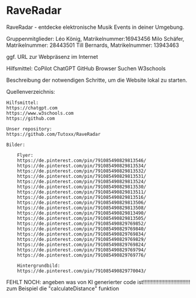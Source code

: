 # RaveRadar
RaveRadar - entdecke elektronische Musik Events in deiner Umgebung. 

Gruppenmitglieder:
    Léo König, Matrikelnummer:16943456
    Milo Schäfer, Matrikelnummer: 28443501
    Till Bernards, Matrikelnummer: 13943463

ggf. URL zur Webpräsenz im Internet

Hilfsmittel:
    CoPilot
    ChatGPT
    GitHub
    Browser Suchen
    W3schools

Beschreibung der notwendigen Schritte, um die Website lokal zu starten.

Quellenverzeichnis:
    
    Hilfsmittel:
    https://chatgpt.com
    https://www.w3schools.com
    https://github.com
    
    Unser repository:
    https://github.com/Tutoxx/RaveRadar

    Bilder:

        Flyer:
        https://de.pinterest.com/pin/791085490829813546/
        https://de.pinterest.com/pin/791085490829813534/
        https://de.pinterest.com/pin/791085490829813532/
        https://de.pinterest.com/pin/791085490829813531/
        https://de.pinterest.com/pin/791085490829813524/
        https://de.pinterest.com/pin/791085490829813530/
        https://de.pinterest.com/pin/791085490829813511/
        https://de.pinterest.com/pin/791085490829813516/
        https://de.pinterest.com/pin/791085490829813506/
        https://de.pinterest.com/pin/791085490829813508/
        https://de.pinterest.com/pin/791085490829813490/
        https://de.pinterest.com/pin/791085490829813505/
        https://de.pinterest.com/pin/791085490829769852/
        https://de.pinterest.com/pin/791085490829769840/
        https://de.pinterest.com/pin/791085490829769834/
        https://de.pinterest.com/pin/791085490829769829/
        https://de.pinterest.com/pin/791085490829769824/
        https://de.pinterest.com/pin/791085490829769794/
        https://de.pinterest.com/pin/791085490829769776/

        Hintergrundbild:
        https://de.pinterest.com/pin/791085490829770043/

FEHLT NOCH: angeben was von KI generierter code ist!!!!!!!!!!!!!!!!!!!!!!!!!!!!!!!
zum Beispiel die "calculateDistance" funktion
